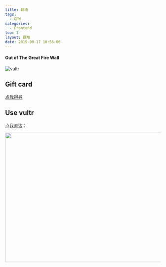 ```yaml
---
title: 翻墙
tags:
  - GFW
categories:
  - Frontend
top: 1
layout: 翻墙
date: 2019-09-17 10:56:06
---
```


#### Out of The Great Fire Wall
<!-- more -->
![vultr](https://www.vultr.com/media/logo_onwhite.png)

## Gift card

[点我得券](https://www.vultr.com/?ref=8267866)

## Use vultr

点我直达：

<a href="https://www.vultr.com/?ref=8267866"><img src="https://www.vultr.com/media/banners/banner_800x418.png" width="800" height="418"></a>
